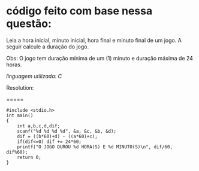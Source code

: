 código feito com base nessa questão:
=====

Leia a hora inicial, minuto inicial, hora final e minuto final de um jogo. A seguir calcule a duração do jogo.

Obs: O jogo tem duração mínima de um (1) minuto e duração máxima de 24 horas.

*linguagem utilizada: C*

Resolution:

=====

    #include <stdio.h>
    int main()
    {
        int a,b,c,d,dif;
        scanf("%d %d %d %d", &a, &c, &b, &d);
        dif = ((b*60)+d) - ((a*60)+c);
        if(dif<=0) dif += 24*60;
        printf("O JOGO DUROU %d HORA(S) E %d MINUTO(S)\n", dif/60, dif%60);
        return 0;
    }